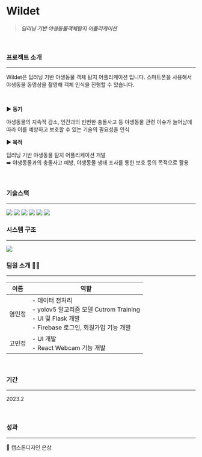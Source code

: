 # Wildet

> **_딥러닝 기반 야생동물객체탐지 어플리케이션_**

<br/>

### **프로젝트 소개**

---

Wildet은 딥러닝 기반 야생동물 객체 탐지 어플리케이션 입니다. 스마트폰을 사용해서 야생동물 동영상을 촬영해 객체 인식을 진행할 수 있습니다.

<br/>

**▶️ 동기**

야생동물의 지속적 감소, 인간과의 빈번한 충돌사고 등 야생동물 관련 이슈가 늘어남에 따라 이를 예방하고 보호할 수 있는 기술의 필요성을 인식

**▶️ 목적**

딥러닝 기반 야생동물 탐지 어플리케이션 개발  
➡️ 야생동물과의 충돌사고 예방, 야생동물 생태 조사를 통한 보호 등의 목적으로 활용

<br/>

### 기술스택

---

<img src="https://img.shields.io/badge/react-61DAFB?style=for-the-badge&logo=react&logoColor=black">
<img src="https://img.shields.io/badge/firebase-FFCA28?style=for-the-badge&logo=firebase&logoColor=white">
<img src="https://img.shields.io/badge/python-3776AB?style=for-the-badge&logo=python&logoColor=white">
<img src="https://img.shields.io/badge/flask-000000?style=for-the-badge&logo=flask&logoColor=white">
<img src="https://img.shields.io/badge/yolov5-00FFFF?style=for-the-badge&logo=yolo&logoColor=white">
<img src="https://img.shields.io/badge/pytorch-EE4C2C?style=for-the-badge&logo=pytorch&logoColor=white">

<br/>

### 시스템 구조

---

<img src="/Users/minjeongyeom/Projects/project-wildet/wildet/public/wildet-sys.png">

<br/>

### 팀원 소개 👩‍💻

---

| 이름   | 역할                                                                                                                              |
| ------ | --------------------------------------------------------------------------------------------------------------------------------- |
| 염민정 | - 데이터 전처리 <br />- yolov5 알고리즘 모델 Cutrom Training <br />- UI 및 Flask 개발 <br />- Firebase 로그인, 회원가입 기능 개발 |
| 고민정 | - UI 개발<br />- React Webcam 기능 개발                                                                                           |

<br/>

### 기간

---

2023.2

<br/>

### 성과

---

🥈 캡스톤디자인 은상
